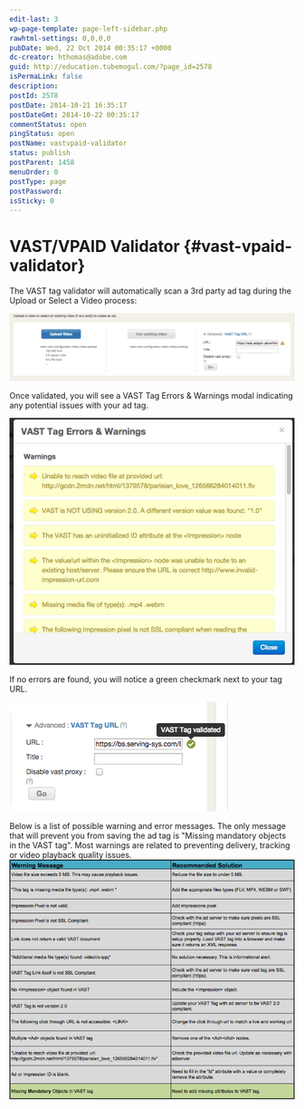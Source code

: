 ```yaml
---
edit-last: 3
wp-page-template: page-left-sidebar.php
rawhtml-settings: 0,0,0,0
pubDate: Wed, 22 Oct 2014 00:35:17 +0000
dc-creator: hthomas@adobe.com
guid: http://education.tubemogul.com/?page_id=2578
isPermaLink: false
description: 
postId: 2578
postDate: 2014-10-21 16:35:17
postDateGmt: 2014-10-22 00:35:17
commentStatus: open
pingStatus: open
postName: vastvpaid-validator
status: publish
postParent: 1458
menuOrder: 0
postType: page
postPassword: 
isSticky: 0
---
```


# VAST/VPAID Validator {#vast-vpaid-validator}

The  VAST tag validator will automatically scan a 3rd party ad tag during the Upload or Select a Video process:

[ ![Video Uploader](assets/video-uploader-1024x243.png)](assets/video-uploader.png)

 

Once validated, you will see a VAST Tag Errors & Warnings modal indicating any potential issues with your ad tag.

[ ![Validator Errors](assets/validator-errors.png)](assets/validator-errors.png)

If no errors are found, you will notice a green checkmark next to your tag URL.

[ ![unnamed (1)](assets/unnamed-1.png)](assets/unnamed-1.png)

Below is a list of possible warning and error messages. The only message that will prevent you from saving the ad tag is  "Missing mandatory objects in the VAST tag".  Most warnings are related to preventing delivery, tracking or video playback quality issues.
[ ![New Help- Validator Descriptions](assets/new-help-validator-descriptions.png)](assets/new-help-validator-descriptions.png) 